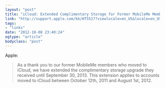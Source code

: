 ```yaml
---
layout: "post"
title: "iCloud: Extended Complimentary Storage for Former MobileMe Members"
link: "http://support.apple.com/kb/HT5527?viewlocale=en_US&locale=en_US"
tags: 
- "links"
date: "2012-10-08 23:40:24"
ogtype: "article"
bodyclass: "post"
---
```


Apple:

> As a thank you to our former MobileMe members who moved to iCloud, we have extended the complimentary storage upgrade they received until September 30, 2013. This extension applies to accounts moved to iCloud between October 12th, 2011 and August 1st, 2012.